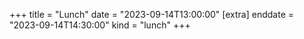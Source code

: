 +++
title = "Lunch"
date = "2023-09-14T13:00:00"
[extra]
enddate = "2023-09-14T14:30:00"
kind = "lunch"
+++
